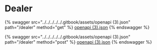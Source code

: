 # Dealer

{% swagger src="../../../../../.gitbook/assets/openapi (3).json" path="/dealer" method="get" %}
[openapi (3).json](<../../../../../.gitbook/assets/openapi (3).json>)
{% endswagger %}

{% swagger src="../../../../../.gitbook/assets/openapi (3).json" path="/dealer" method="post" %}
[openapi (3).json](<../../../../../.gitbook/assets/openapi (3).json>)
{% endswagger %}
